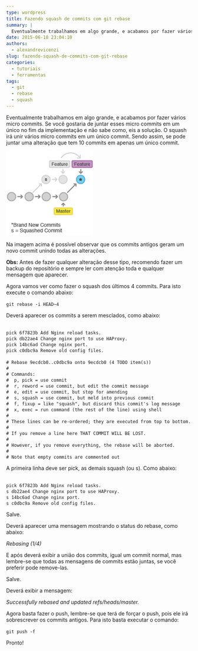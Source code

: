 ```yaml
---
type: wordpress
title: Fazendo squash de commits com git rebase
summary: |
  Eventualmente trabalhamos em algo grande, e acabamos por fazer vários micro commits. Se você gostaria de juntar esses micro commits em um único no fim da implementação e não sabe como, eis a solução. O squash irá unir vários micro commits em um único commit. Sendo assim, se pode juntar uma alteração que tem 10 commits em apenas um único commit.
date: 2015-06-18 23:04:10
authors:
  - alexandrevicenzi
slug: fazendo-squash-de-commits-com-git-rebase
categories:
  - tutoriais
  - ferramentas
tags:
  - git
  - rebase
  - squash
---
```


Eventualmente trabalhamos em algo grande, e acabamos por fazer vários micro commits. Se você gostaria de juntar esses micro commits em um único no fim da implementação e não sabe como, eis a solução. O squash irá unir vários micro commits em um único commit. Sendo assim, se pode juntar uma alteração que tem 10 commits em apenas um único commit.

<img class=" aligncenter" src="/images/wp-content/uploads/2015/06/git-squash-rebase.png" alt="Git Squash Rebase" />

Na imagem acima é possível observar que os commits antigos geram um novo commit unindo todas as alterações.

<!--more-->

<strong>Obs:</strong> Antes de fazer qualquer alteração desse tipo, recomendo fazer um backup do repositório e sempre ler com atenção toda e qualquer mensagem que aparecer.

Agora vamos ver como fazer o squash dos últimos 4 commits. Para isto execute o comando abaixo:

<code>git rebase -i HEAD~4</code>

Deverá aparecer os commits a serem mesclados, como abaixo:

<pre><code class="bash">
pick 6f7823b Add Nginx reload tasks.
pick db22ae4 Change nginx port to use HAProxy.
pick 14bc6ad Change nginx port.
pick c0dbc9a Remove old config files.

# Rebase 9ecdcb0..c0dbc9a onto 9ecdcb0 (4 TODO item(s))
#
# Commands:
#  p, pick = use commit
#  r, reword = use commit, but edit the commit message
#  e, edit = use commit, but stop for amending
#  s, squash = use commit, but meld into previous commit
#  f, fixup = like &quot;squash&quot;, but discard this commit's log message
#  x, exec = run command (the rest of the line) using shell
#
# These lines can be re-ordered; they are executed from top to bottom.
#
# If you remove a line here THAT COMMIT WILL BE LOST.
#
# However, if you remove everything, the rebase will be aborted.
#
# Note that empty commits are commented out
</code></pre>

A primeira linha deve ser pick, as demais squash (ou s). Como abaixo:

<pre><code class="bash">
pick 6f7823b Add Nginx reload tasks.
s db22ae4 Change nginx port to use HAProxy.
s 14bc6ad Change nginx port.
s c0dbc9a Remove old config files.
</code></pre>

Salve.

Deverá aparecer uma mensagem mostrando o status do rebase, como abaixo:

<em>Rebasing (1/4)</em>

E após deverá exibir a união dos commits, igual um commit normal, mas lembre-se que todas as mensagens de commits estão juntas, se você preferir pode remove-las.

Salve.

Deverá exibir a mensagem:

<em>Successfully rebased and updated refs/heads/master.</em>

Agora basta fazer o push, lembre-se que terá de forçar o push, pois ele irá sobrescrever os commits antigos. Para isto basta executar o comando:

<code>git push -f</code>

Pronto!
